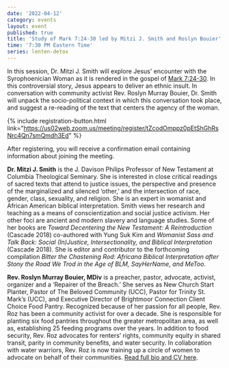 ```yaml
---
date: '2022-04-12'
category: events
layout: event
published: true
title: 'Study of Mark 7:24-30 led by Mitzi J. Smith and Roslyn Bouier'
time: '7:30 PM Eastern Time'
series: lenten-detox
---
```

In this session, Dr. Mitzi J. Smith will explore Jesus' encounter with the Syrophoenician Woman as it is rendered in the gospel of [Mark 7:24-30](https://bible.oremus.org/?ql=512381860). In this controversial story, Jesus appears to deliver an ethnic insult. In conversation with community activist Rev. Roslyn Murray Bouier, Dr. Smith will unpack the socio-political context in which this conversation took place, and suggest a re-reading of the text that centers the agency of the woman.

{% include registration-button.html link="https://us02web.zoom.us/meeting/register/tZcodOmppz0pEtShGhRsNrc4Qn7smQmdh3Ed" %}

After registering, you will receive a confirmation email containing information about joining the meeting.

**Dr. Mitzi J. Smith** is the J. Davison Philips Professor of New Testament at Columbia Theological Seminary. She is interested in close critical readings of sacred texts that attend to justice issues, the perspective and presence of the marginalized and silenced ‘other,’ and the intersection of race, gender, class, sexuality, and religion. She is an expert in womanist and African American biblical interpretation. Smith views her research and teaching as a means of conscientization and social justice activism. Her other foci are ancient and modern slavery and language studies. Some of her books are _Toward Decentering the New Testament: A Reintroduction_ (Cascade 2018) co-authored with Yung Suk Kim and _Womanist Sass and Talk Back: Social (In)Justice, Intersectionality, and Biblical Interpretation_ (Cascade 2018). She is editor and contributor to the forthcoming compilation _Bitter the Chastening Rod: Africana Biblical Interpretation after Stony the Road We Trod in the Age of BLM, SayHerName, and MeToo_.

**Rev. Roslyn Murray Bouier, MDiv** is a preacher, pastor, advocate, activist, organizer and a ‘Repairer of the Breach.’ She serves as New Church Start Planter, Pastor of The Beloved Community (UCC), Pastor for Trinity St. Mark’s (UCC), and Executive Director of Brightmoor Connection Client Choice Food Pantry. Recognized because of her passion for all people, Rev. Roz has been a community activist for over a decade. She is responsible for planting six food pantries throughout the greater metropolitan area, as well as, establishing 25 feeding programs over the years. In addition to food security, Rev. Roz advocates for renters’ rights, community equity in shared transit, parity in community benefits, and water security. In collaboration with water warriors, Rev. Roz is now training up a circle of women to advocate on behalf of their communities. [Read full bio and CV here](https://clbsj.org/resources/RoslynBouier-Bio2022.pdf).
